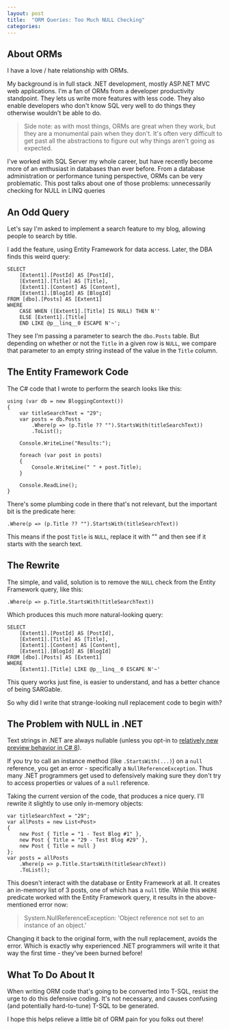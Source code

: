 ```yaml
---
layout: post
title:  "ORM Queries: Too Much NULL Checking"
categories: 
---
```


## About ORMs

I have a love / hate relationship with ORMs.  

My background is in full stack .NET development, mostly ASP.NET MVC web applications.  I'm a fan of ORMs from a developer productivity standpoint.  They lets us write more features with less code.  They also enable developers who don't know SQL very well to do things they otherwise wouldn't be able to do.

> Side note: as with most things, ORMs are great when they work, but they are a monumental pain when they don't.  It's often very difficult to get past all the abstractions to figure out why things aren't going as expected.

I've worked with SQL Server my whole career, but have recently become more of an enthusiast in databases than ever before.  From a database administration or performance tuning perspective, ORMs can be very problematic.  This post talks about one of those problems: unnecessarily checking for NULL in LINQ queries

## An Odd Query

Let's say I'm asked to implement a search feature to my blog, allowing people to search by title.

I add the feature, using Entity Framework for data access.  Later, the DBA finds this weird query:

    SELECT
        [Extent1].[PostId] AS [PostId],
        [Extent1].[Title] AS [Title],
        [Extent1].[Content] AS [Content],
        [Extent1].[BlogId] AS [BlogId]
    FROM [dbo].[Posts] AS [Extent1]
    WHERE
        CASE WHEN ([Extent1].[Title] IS NULL) THEN N''
        ELSE [Extent1].[Title]
        END LIKE @p__linq__0 ESCAPE N'~';

They see I'm passing a parameter to search the `dbo.Posts` table.  But depending on whether or not the `Title` in a given row is `NULL`, we compare that parameter to an empty string instead of the value in the `Title` column.

## The Entity Framework Code

The C# code that I wrote to perform the search looks like this:

    using (var db = new BloggingContext())
    {
        var titleSearchText = "29";
        var posts = db.Posts
            .Where(p => (p.Title ?? "").StartsWith(titleSearchText))
            .ToList();

        Console.WriteLine("Results:");

        foreach (var post in posts)
        {
            Console.WriteLine(" " + post.Title);
        }

        Console.ReadLine();
    }

There's some plumbing code in there that's not relevant, but the important bit is the predicate here:

    .Where(p => (p.Title ?? "").StartsWith(titleSearchText))

This means if the post `Title` is `NULL`, replace it with "" and then see if it starts with the search text.

## The Rewrite

The simple, and valid, solution is to remove the `NULL` check from the Entity Framework query, like this:

    .Where(p => p.Title.StartsWith(titleSearchText))

Which produces this much more natural-looking query:

    SELECT
        [Extent1].[PostId] AS [PostId],
        [Extent1].[Title] AS [Title],
        [Extent1].[Content] AS [Content],
        [Extent1].[BlogId] AS [BlogId]
    FROM [dbo].[Posts] AS [Extent1]
    WHERE
        [Extent1].[Title] LIKE @p__linq__0 ESCAPE N'~'

This query works just fine, is easier to understand, and has a better chance of being SARGable.

So why did I write that strange-looking null replacement code to begin with?

## The Problem with NULL in .NET

Text strings in .NET are always nullable (unless you opt-in to [relatively new preview behavior in C# 8][1]).

If you try to call an instance method (like `.StartsWith(...)`) on a `null` reference, you get an error - specifically a `NullReferenceException`.  Thus many .NET programmers get used to defensively making sure they don't try to access properties or values of a `null` reference.

Taking the current version of the code, that produces a nice query.  I'll rewrite it slightly to use only in-memory objects:

    var titleSearchText = "29";
    var allPosts = new List<Post>
    {
        new Post { Title = "1 - Test Blog #1" },
        new Post { Title = "29 - Test Blog #29" },
        new Post { Title = null }
    };
    var posts = allPosts
        .Where(p => p.Title.StartsWith(titleSearchText))
        .ToList();

This doesn't interact with the database or Entity Framework at all.  It creates an in-memory list of 3 posts, one of which has a `null` title.  While this `WHERE` predicate worked with the Entity Framework query, it results in the above-mentioned error now:

> System.NullReferenceException: 'Object reference not set to an instance of an object.'

Changing it back to the original form, with the null replacement, avoids the error.  Which is exactly why experienced .NET programmers will write it that way the first time - they've been burned before!

## What To Do About It

When writing ORM code that's going to be converted into T-SQL, resist the urge to do this defensive coding.  It's not necessary, and causes confusing (and potentially hard-to-tune) T-SQL to be generated.

I hope this helps relieve a little bit of ORM pain for you folks out there!

[1]: https://blogs.msdn.microsoft.com/dotnet/2017/11/15/nullable-reference-types-in-csharp/